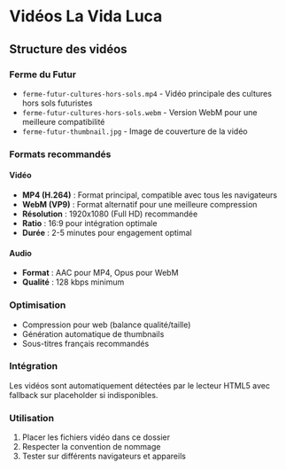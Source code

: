 # Vidéos La Vida Luca

## Structure des vidéos

### Ferme du Futur
- `ferme-futur-cultures-hors-sols.mp4` - Vidéo principale des cultures hors sols futuristes
- `ferme-futur-cultures-hors-sols.webm` - Version WebM pour une meilleure compatibilité
- `ferme-futur-thumbnail.jpg` - Image de couverture de la vidéo

### Formats recommandés

#### Vidéo
- **MP4 (H.264)** : Format principal, compatible avec tous les navigateurs
- **WebM (VP9)** : Format alternatif pour une meilleure compression
- **Résolution** : 1920x1080 (Full HD) recommandée
- **Ratio** : 16:9 pour intégration optimale
- **Durée** : 2-5 minutes pour engagement optimal

#### Audio
- **Format** : AAC pour MP4, Opus pour WebM
- **Qualité** : 128 kbps minimum

### Optimisation
- Compression pour web (balance qualité/taille)
- Génération automatique de thumbnails
- Sous-titres français recommandés

### Intégration
Les vidéos sont automatiquement détectées par le lecteur HTML5 avec fallback sur placeholder si indisponibles.

### Utilisation
1. Placer les fichiers vidéo dans ce dossier
2. Respecter la convention de nommage
3. Tester sur différents navigateurs et appareils